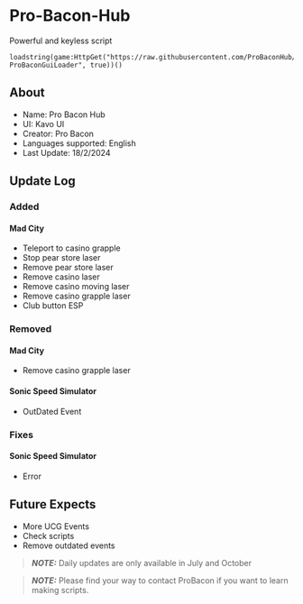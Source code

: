 # Pro-Bacon-Hub
Powerful and keyless script
```
loadstring(game:HttpGet("https://raw.githubusercontent.com/ProBaconHub/ProBaconGUI/main/-ProBaconGuiLoader", true))()
```

## About
+ Name: Pro Bacon Hub
+ UI: Kavo UI
+ Creator: Pro Bacon
+ Languages supported: English
+ Last Update: 18/2/2024

## Update Log
### Added
#### Mad City
+ Teleport to casino grapple
+ Stop pear store laser
+ Remove pear store laser
+ Remove casino laser
+ Remove casino moving laser
+ Remove casino grapple laser
+ Club button ESP

### Removed
#### Mad City
+ Remove casino grapple laser
#### Sonic Speed Simulator
+ OutDated Event
### Fixes
#### Sonic Speed Simulator
+ Error
## Future Expects
+ More UCG Events
+ Check scripts
+ Remove outdated events

> **_NOTE:_** Daily updates are only available in July and October

> **_NOTE:_** Please find your way to contact ProBacon if you want to learn making scripts.
